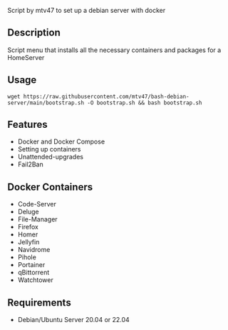 Script by mtv47 to set up a debian server with docker

## Description
Script menu that installs all the necessary containers and packages for a HomeServer


## Usage

```
wget https://raw.githubusercontent.com/mtv47/bash-debian-server/main/bootstrap.sh -O bootstrap.sh && bash bootstrap.sh
```

## Features
* Docker and Docker Compose
* Setting up containers
* Unattended-upgrades
* Fail2Ban

## Docker Containers
* Code-Server
* Deluge
* File-Manager
* Firefox
* Homer
* Jellyfin
* Navidrome
* Pihole
* Portainer
* qBittorrent
* Watchtower


## Requirements
* Debian/Ubuntu Server 20.04 or 22.04